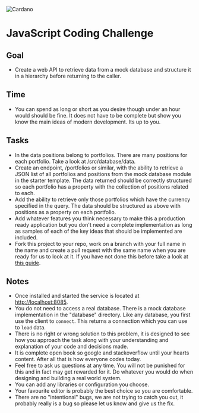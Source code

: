 ![Cardano](https://cardano.github.io/assets/images/cardano-logo.svg)
# JavaScript Coding Challenge

## Goal
* Create a web API to retrieve data from a mock database and structure it in a hierarchy before returning to the caller.

## Time
* You can spend as long or short as you desire though under an hour would should be fine.  It does not have to be complete but show you know the main ideas of modern development.  Its up to you.

## Tasks
* In the data positions belong to portfolios.  There are many positions for each portfolio.  Take a look at /src/database/data.
* Create an endpoint, /portfolios or similar, with the ability to retrieve a JSON list of all portfolios and positions from the mock database module in the starter template.  The data returned should be correctly structured so each portfolio has a property with the collection of positions related to each.
* Add the ability to retrieve only those portfolios which have the currency specified in the query.  The data should be structured as above with positions as a property on each portfolio.
* Add whatever features you think necessary to make this a production ready application but you don't need a complete implementation as long as samples of each of the key ideas that should be implemented are included.
* Fork this project to your repo, work on a branch with your full name in the name and create a pull request with the same name when you are ready for us to look at it.   If you have not done this before take a look at [this guide](https://akrabat.com/the-beginners-guide-to-contributing-to-a-github-project).
  
## Notes
* Once installed and started the service is located at [http://localhost:8085](http://localhost:8085).
* You do not need to access a real database.  There is a mock database implementation in the "database" directory.  Like any database, you first use the client to ```connect```.  This returns a connection which you can use to ```load``` data.
* There is no right or wrong solution to this problem, it is designed to see how you approach the task along with your understanding and explanation of your code and decisions made.
* It is complete open book so google and stackoverflow until your hearts content.  After all that is how everyone codes today.
* Feel free to ask us questions at any time.  You will not be punished for this and in fact may get rewarded for it.  Do whatever you would do when designing and building a real world system.
* You can add any libraries or configuration you choose.
* Your favourite editor is probably the best choice so you are comfortable.
* There are no "intentional" bugs, we are not trying to catch you out, it probably really is a bug so please let us know and give us the fix.
